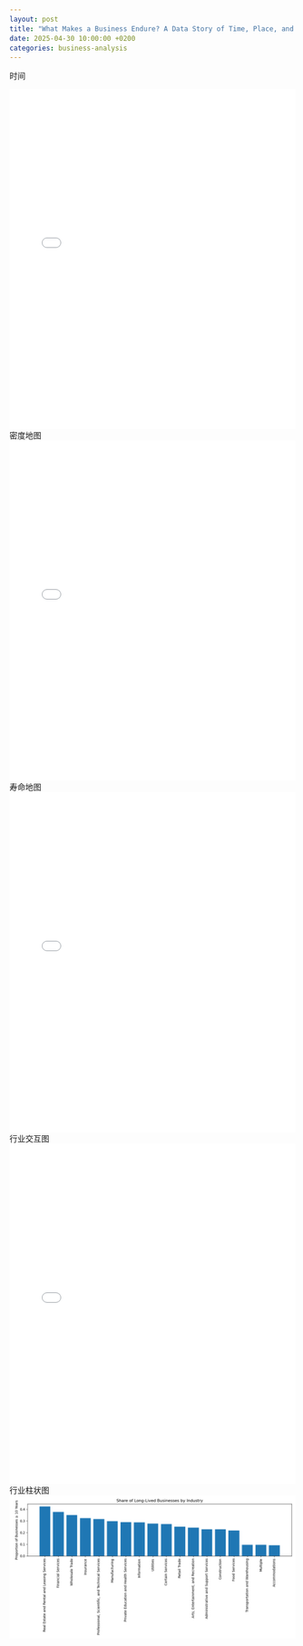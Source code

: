 ```yaml
---
layout: post
title: "What Makes a Business Endure? A Data Story of Time, Place, and Industry"
date: 2025-04-30 10:00:00 +0200
categories: business-analysis
---
```

时间
<iframe src="/assets/registrations_vs_closures.html" width="800" height="600" frameborder="0"
        style="max-width:100%; display:block; margin:auto;"></iframe>
密度地图
<iframe src="/assets/rneighborhood_density.html" width="800" height="600" frameborder="0"
        style="max-width:100%; display:block; margin:auto;"></iframe>
寿命地图
<iframe src="/assets/business_lifespan_by_neighborhood.html" width="800" height="600" frameborder="0"
        style="max-width:100%; display:block; margin:auto;"></iframe>
行业交互图
<iframe src="/assets/industry_lifespan.html" width="800" height="600" frameborder="0"
        style="max-width:100%; display:block; margin:auto;"></iframe>
行业柱状图
<img src="/assets/share_of_long_lived_businesses_by_industry.png" alt="Industry live" width="800">
